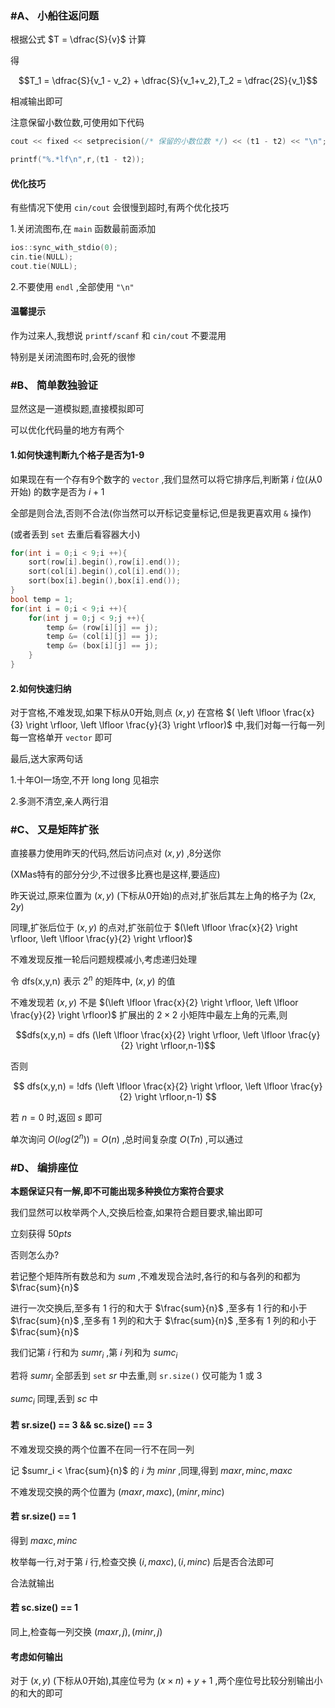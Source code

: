 ### #A、 小船往返问题

根据公式 $T = \dfrac{S}{v}$ 计算

得

 $$T_1 = \dfrac{S}{v_1 - v_2} + \dfrac{S}{v_1+v_2},T_2 = \dfrac{2S}{v_1}$$

相减输出即可

注意保留小数位数,可使用如下代码

```cpp
cout << fixed << setprecision(/* 保留的小数位数 */) << (t1 - t2) << "\n"; 
```

```cpp
printf("%.*lf\n",r,(t1 - t2));
```

#### 优化技巧

有些情况下使用 `cin/cout` 会很慢到超时,有两个优化技巧

1.关闭流图布,在 `main` 函数最前面添加 

```cpp
ios::sync_with_stdio(0);
cin.tie(NULL);
cout.tie(NULL);
```

2.不要使用 `endl` ,全部使用 `"\n"` 

#### 温馨提示

作为过来人,我想说 `printf/scanf` 和 `cin/cout` 不要混用

特别是关闭流图布时,会死的很惨

### #B、 简单数独验证

显然这是一道模拟题,直接模拟即可

可以优化代码量的地方有两个

#### 1.如何快速判断九个格子是否为1-9

如果现在有一个存有9个数字的 `vector` ,我们显然可以将它排序后,判断第 $i$ 位(从0开始) 的数字是否为 $i + 1$ 

全部是则合法,否则不合法(你当然可以开标记变量标记,但是我更喜欢用 `&` 操作)

(或者丢到 `set` 去重后看容器大小)

```cpp
for(int i = 0;i < 9;i ++){
    sort(row[i].begin(),row[i].end());
    sort(col[i].begin(),col[i].end());
    sort(box[i].begin(),box[i].end());
}
bool temp = 1;
for(int i = 0;i < 9;i ++){
    for(int j = 0;j < 9;j ++){
        temp &= (row[i][j] == j);
        temp &= (col[i][j] == j);
        temp &= (box[i][j] == j);
    }
}
```

#### 2.如何快速归纳

对于宫格,不难发现,如果下标从0开始,则点 $(x,y)$ 在宫格 $( \left \lfloor \frac{x}{3} \right \rfloor, \left \lfloor \frac{y}{3} \right \rfloor)$ 中,我们对每一行每一列每一宫格单开 `vector` 即可

最后,送大家两句话

1.十年OI一场空,不开 long long 见祖宗

2.多测不清空,亲人两行泪

### #C、 又是矩阵扩张

直接暴力使用昨天的代码,然后访问点对 $(x,y)$ ,8分送你

(XMas特有的部分分少,不过很多比赛也是这样,要适应)

昨天说过,原来位置为 $(x,y)$ (下标从0开始)的点对,扩张后其左上角的格子为 $(2x,2y)$ 

同理,扩张后位于 $(x,y)$ 的点对,扩张前位于 $(\left \lfloor \frac{x}{2} \right \rfloor, \left \lfloor \frac{y}{2} \right \rfloor)$ 

不难发现反推一轮后问题规模减小,考虑递归处理

令 $\text{dfs(x,y,n)}$ 表示 $2^n$ 的矩阵中, $(x,y)$ 的值

不难发现若 $(x,y)$ 不是 $(\left \lfloor \frac{x}{2} \right \rfloor, \left \lfloor \frac{y}{2} \right \rfloor)$ 扩展出的 $2\times 2$ 小矩阵中最左上角的元素,则 

$$dfs(x,y,n) = dfs (\left \lfloor \frac{x}{2} \right \rfloor, \left \lfloor \frac{y}{2} \right \rfloor,n-1)$$

否则 

$$ dfs(x,y,n) = !dfs (\left \lfloor \frac{x}{2} \right \rfloor, \left \lfloor \frac{y}{2} \right \rfloor,n-1) $$ 

若 $n=0$ 时,返回 $s$ 即可

单次询问 $O(log(2^n)) = O(n)$ ,总时间复杂度 $O(Tn)$ ,可以通过

### #D、 编排座位

**本题保证只有一解,即不可能出现多种换位方案符合要求** 

我们显然可以枚举两个人,交换后检查,如果符合题目要求,输出即可

立刻获得 $50pts$ 

否则怎么办?

若记整个矩阵所有数总和为 $sum$ ,不难发现合法时,各行的和与各列的和都为 $\frac{sum}{n}$ 

进行一次交换后,至多有 $1$ 行的和大于 $\frac{sum}{n}$ ,至多有 $1$ 行的和小于 $\frac{sum}{n}$ ,至多有 $1$ 列的和大于 $\frac{sum}{n}$ ,至多有 $1$ 列的和小于 $\frac{sum}{n}$

我们记第 $i$ 行和为 $sumr_i$ ,第 $i$ 列和为 $sumc_i$ 

若将 $sumr_i$ 全部丢到 `set` $sr$ 中去重,则 `sr.size()` 仅可能为 $1$ 或 $3$ 

$sumc_i$ 同理,丢到 $sc$ 中

#### 若 sr.size() == 3 && sc.size() == 3

不难发现交换的两个位置不在同一行不在同一列

记 $sumr_i < \frac{sum}{n}$ 的 $i$ 为 $minr$ ,同理,得到 $maxr,minc,maxc$ 

不难发现交换的两个位置为 $(maxr,maxc),(minr,minc)$ 

#### 若 sr.size() == 1

得到 $maxc,minc$ 

枚举每一行,对于第 $i$ 行,检查交换 $(i,maxc),(i,minc)$ 后是否合法即可

合法就输出

#### 若 sc.size() == 1

同上,检查每一列交换 $(maxr,j),(minr,j)$

#### 考虑如何输出

对于 $(x,y)$ (下标从0开始),其座位号为 $(x\times n) + y + 1$ ,两个座位号比较分别输出小的和大的即可   
